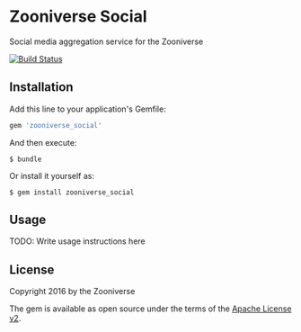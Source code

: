 # Zooniverse Social

Social media aggregation service for the Zooniverse

[![Build Status](https://travis-ci.org/zooniverse/Social.svg?branch=master)](https://travis-ci.org/zooniverse/Social)

## Installation

Add this line to your application's Gemfile:

```ruby
gem 'zooniverse_social'
```

And then execute:

    $ bundle

Or install it yourself as:

    $ gem install zooniverse_social

## Usage

TODO: Write usage instructions here

## License

Copyright 2016 by the Zooniverse

The gem is available as open source under the terms of the [Apache License v2](https://opensource.org/licenses/Apache-2.0).
